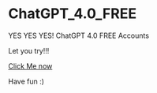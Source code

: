 # ChatGPT_4.0_FREE
YES YES YES! ChatGPT 4.0 FREE Accounts

Let you try!!!

[Click Me now](https://cuty.io/quick?token=740e27acfe9facd995e25f21a&url=https://docs.google.com/document/d/1daJbQ5tgdmRk1nPQ47sxFiuQayCKC2hEsbAsYXvdcZo/edit?usp=drive_link)

Have fun :)
